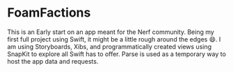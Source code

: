 # FoamFactions
This is an Early start on an app meant for the Nerf community. Being my first full project using Swift, it might be a little rough around the edges :smile:. I am using Storyboards, Xibs, and programmatically created views using SnapKit to explore all Swift has to offer. Parse is used as a temporary way to host the app data and requests.
